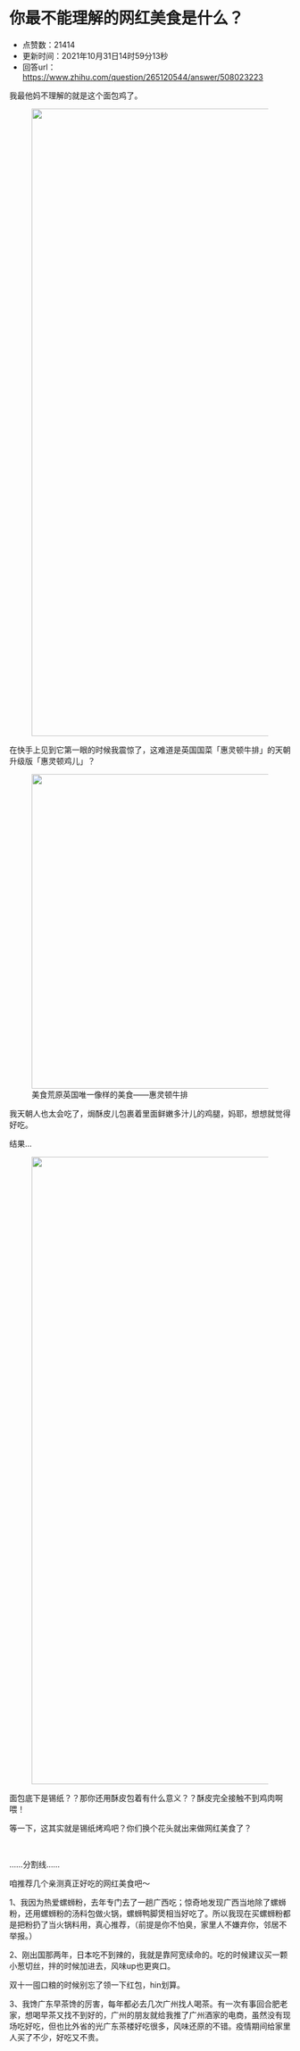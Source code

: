 # 你最不能理解的网红美食是什么？
- 点赞数：21414
- 更新时间：2021年10月31日14时59分13秒
- 回答url：https://www.zhihu.com/question/265120544/answer/508023223
<body>
 <p data-pid="j-1brO0Y">我最他妈不理解的就是这个面包鸡了。</p>
 <figure data-size="normal">
  <img src="https://pic1.zhimg.com/50/v2-e825d58c64a9266805f31007cf024c5e_720w.jpg?source=1940ef5c" data-rawwidth="1125" data-rawheight="1125" data-size="normal" data-caption="" data-original-token="v2-3c2cac086c9a749c551b059c11531288" data-default-watermark-src="https://pic1.zhimg.com/50/v2-828a1b07569dad87706d55675fc642c7_720w.jpg?source=1940ef5c" class="origin_image zh-lightbox-thumb" width="1125" data-original="https://picx.zhimg.com/v2-e825d58c64a9266805f31007cf024c5e_r.jpg?source=1940ef5c">
 </figure>
 <p data-pid="5evsT8KU">在快手上见到它第一眼的时候我震惊了，这难道是英国国菜「惠灵顿牛排」的天朝升级版「惠灵顿鸡儿」？</p>
 <figure data-size="normal">
  <img src="https://pic1.zhimg.com/50/v2-9b00d790ca4aa7877e5c949c655563ff_720w.jpg?source=1940ef5c" data-rawwidth="564" data-rawheight="423" data-size="normal" data-original-token="v2-5b01ed0b09cd3049bb53d874551be7e8" data-default-watermark-src="https://picx.zhimg.com/50/v2-98762d9b6cd868d3c02fd5ac246d5884_720w.jpg?source=1940ef5c" class="origin_image zh-lightbox-thumb" width="564" data-original="https://picx.zhimg.com/v2-9b00d790ca4aa7877e5c949c655563ff_r.jpg?source=1940ef5c">
  <figcaption>
   美食荒原英国唯一像样的美食——惠灵顿牛排
  </figcaption>
 </figure>
 <p data-pid="ujNcjbUK">我天朝人也太会吃了，焗酥皮儿包裹着里面鲜嫩多汁儿的鸡腿，妈耶，想想就觉得好吃。</p>
 <p data-pid="M8X40l7N">结果…</p>
 <figure data-size="normal">
  <img src="https://pic1.zhimg.com/50/v2-9a2b86eb00b2e2c029a72f9778491a04_720w.jpg?source=1940ef5c" data-rawwidth="1125" data-rawheight="1125" data-size="normal" data-caption="" data-original-token="v2-d7c014f39360f00edb5f7a55b651c416" data-default-watermark-src="https://picx.zhimg.com/50/v2-aa87fb05366c34bded2f438398f7b3ce_720w.jpg?source=1940ef5c" class="origin_image zh-lightbox-thumb" width="1125" data-original="https://pic1.zhimg.com/v2-9a2b86eb00b2e2c029a72f9778491a04_r.jpg?source=1940ef5c">
 </figure>
 <p data-pid="iSsDoxpN">面包底下是锡纸？？那你还用酥皮包着有什么意义？？酥皮完全接触不到鸡肉啊喂！</p>
 <p data-pid="4rUaZoXp">等一下，这其实就是锡纸烤鸡吧？你们换个花头就出来做网红美食了？</p>
 <p class="ztext-empty-paragraph"><br></p>
 <p data-pid="JGLNMQqM">……分割线……</p>
 <p data-pid="V_v-vhV7">咱推荐几个亲测真正好吃的网红美食吧～</p>
 <p data-pid="PqkzA7xK">1、我因为热爱螺蛳粉，去年专门去了一趟广西吃；惊奇地发现广西当地除了螺蛳粉，还用螺蛳粉的汤料包做火锅，螺蛳鸭脚煲相当好吃了。所以我现在买螺蛳粉都是把粉扔了当火锅料用，真心推荐，（前提是你不怕臭，家里人不嫌弃你，邻居不举报。）</p><a data-draft-node="block" data-draft-type="mcn-link-card" data-mcn-id="1300808333273284608"></a>
 <p data-pid="so47-VyW">2、刚出国那两年，日本吃不到辣的，我就是靠阿宽续命的。吃的时候建议买一颗小葱切丝，拌的时候加进去，风味up也更爽口。</p><a data-draft-node="block" data-draft-type="mcn-link-card" data-mcn-id="1438157832700620800"></a>
 <p data-pid="qFiB2vz9">双十一囤口粮的时候别忘了领一下红包，hin划算。</p><a data-draft-node="block" data-draft-type="mcn-link-card" data-mcn-id="1435590963963686912"></a>
 <p data-pid="wpRKZVIY">3、我馋广东早茶馋的厉害，每年都必去几次广州找人喝茶。有一次有事回合肥老家，想喝早茶又找不到好的，广州的朋友就给我推了广州酒家的电商，虽然没有现场吃好吃，但也比外省的光广东茶楼好吃很多，风味还原的不错。疫情期间给家里人买了不少，好吃又不贵。</p><a data-draft-node="block" data-draft-type="mcn-link-card" data-mcn-id="1219387919082835968"></a><a data-draft-node="block" data-draft-type="mcn-link-card" data-mcn-id="1219388167574753280"></a><a data-draft-node="block" data-draft-type="mcn-link-card" data-mcn-id="1216046189914755072"></a>
 <p></p>
</body>